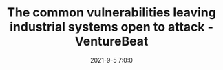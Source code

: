 ---
"title": "The common vulnerabilities leaving industrial systems open to attack - VentureBeat"
"date": "2021-9-5 7:0:0"
"feed_name": "GOOGLENEWSINDUSTRIAL"
"feed_website": "https://news.google.com/search?q=industrial%2Bincident&hl=en-US&gl=US&ceid=US:en"
"feed_rss": "https://news.google.com/rss/search?q=industrial%2Bincident&hl=en-US&gl=US&ceid=US:en"
"link": "https://venturebeat.com/2021/09/05/the-common-vulnerabilities-leaving-industrial-systems-open-to-attack/"
"file": "_posts/2021-1-1-f8c7ab7ee7ddf3b0bc1d26ef49166eeabbc94fde.md"
"accident": "0"
"drilling": "0"
"dead": "0"
"injured": "0"
---
